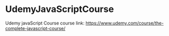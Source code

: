 # UdemyJavaScriptCourse
  Udemy javaScript Course
  course link: https://www.udemy.com/course/the-complete-javascript-course/
